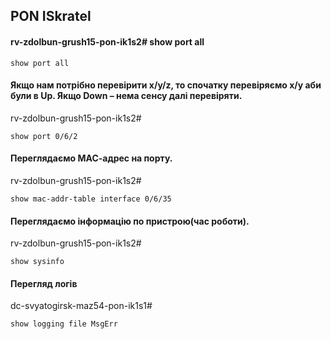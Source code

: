## PON ISkratel 

#### rv-zdolbun-grush15-pon-ik1s2# show port all 
    show port all

#### Якщо нам потрібно перевірити х/y/z, то спочатку перевіряємо x/y аби були в Up. Якщо Down – нема сенсу далі перевіряти. 
rv-zdolbun-grush15-pon-ik1s2#

    show port 0/6/2 
#### Переглядаємо МАС-адрес на порту. 
rv-zdolbun-grush15-pon-ik1s2#

    show mac-addr-table interface 0/6/35 
#### Переглядаємо інформацію по пристрою(час роботи). 
rv-zdolbun-grush15-pon-ik1s2#

    show sysinfo 
#### Перегляд логів
dc-svyatogirsk-maz54-pon-ik1s1#

    show logging file MsgErr 
    
